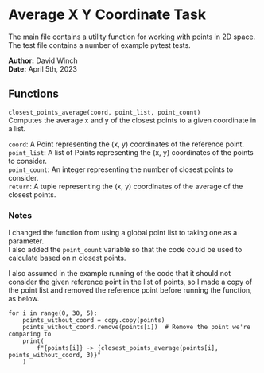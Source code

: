 # Average X Y Coordinate Task

The main file contains a utility function for working with points in 2D space.\
The test file contains a number of example pytest tests.

**Author:** David Winch\
**Date:** April 5th, 2023

## Functions
`closest_points_average(coord, point_list, point_count)`\
Computes the average x and y of the closest points to a given coordinate in a list.

`coord`: A Point representing the (x, y) coordinates of the reference point.\
`point_list`: A list of Points representing the (x, y) coordinates of the points to consider.\
`point_count`: An integer representing the number of closest points to consider.\
`return`: A tuple representing the (x, y) coordinates of the average of the closest points.


### Notes
I changed the function from using a global point list to taking one as a parameter.\
I also added the `point_count` variable so that the code could be used to calculate based on n closest points.

I also assumed in the example running of the code that it should not consider the given reference point in the list of points, so I made a copy of the point list and removed the reference point before running the function, as below.

```
for i in range(0, 30, 5):
    points_without_coord = copy.copy(points)
    points_without_coord.remove(points[i])  # Remove the point we're comparing to
    print(
        f"{points[i]} -> {closest_points_average(points[i], points_without_coord, 3)}"
    )
```
